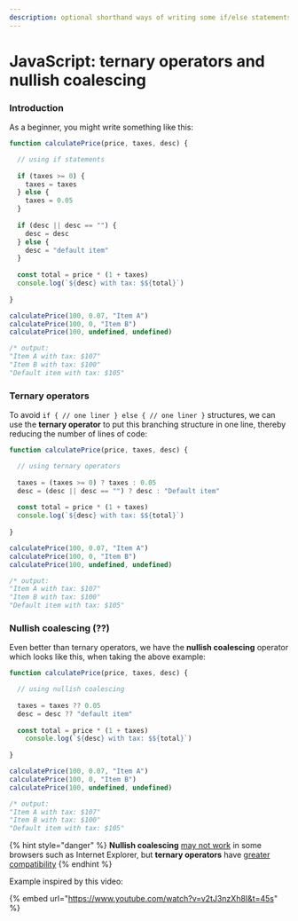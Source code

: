 ```yaml
---
description: optional shorthand ways of writing some if/else statements
---
```


# JavaScript: ternary operators and nullish coalescing

### Introduction

As a beginner, you might write something like this:

```javascript
function calculatePrice(price, taxes, desc) {

  // using if statements
  
  if (taxes >= 0) {
    taxes = taxes
  } else {
    taxes = 0.05
  }
  
  if (desc || desc == "") {
    desc = desc
  } else {
    desc = "default item"
  }
  
  const total = price * (1 + taxes)
  console.log(`${desc} with tax: $${total}`)
  
}

calculatePrice(100, 0.07, "Item A")
calculatePrice(100, 0, "Item B")
calculatePrice(100, undefined, undefined)

/* output: 
"Item A with tax: $107"
"Item B with tax: $100" 
"Default item with tax: $105"
```

### Ternary operators

To avoid `if { // one liner } else { // one liner }` structures, we can use the **ternary operator** to put this branching structure in one line, thereby reducing the number of lines of code:

```javascript
function calculatePrice(price, taxes, desc) {

  // using ternary operators
  
  taxes = (taxes >= 0) ? taxes : 0.05
  desc = (desc || desc == "") ? desc : "Default item"
  
  const total = price * (1 + taxes)
  console.log(`${desc} with tax: $${total}`)
  
}

calculatePrice(100, 0.07, "Item A")
calculatePrice(100, 0, "Item B")
calculatePrice(100, undefined, undefined)

/* output: 
"Item A with tax: $107"
"Item B with tax: $100" 
"Default item with tax: $105"
```

### Nullish coalescing (??)

Even better than ternary operators, we have the **nullish coalescing** operator which looks like this, when taking the above example:

```javascript
function calculatePrice(price, taxes, desc) {

  // using nullish coalescing
  
  taxes = taxes ?? 0.05
  desc = desc ?? "default item"
  
  const total = price * (1 + taxes)
    console.log(`${desc} with tax: $${total}`)
  
}

calculatePrice(100, 0.07, "Item A")
calculatePrice(100, 0, "Item B")
calculatePrice(100, undefined, undefined)

/* output: 
"Item A with tax: $107"
"Item B with tax: $100" 
"Default item with tax: $105"
```

{% hint style="danger" %}
**Nullish coalescing** [may not work](https://developer.mozilla.org/en-US/docs/Web/JavaScript/Reference/Operators/Nullish_coalescing_operator#browser_compatibility) in some browsers such as Internet Explorer, but **ternary operators** have [greater compatibility](https://developer.mozilla.org/en-US/docs/Web/JavaScript/Reference/Operators/Conditional_Operator#browser_compatibility)
{% endhint %}

Example inspired by this video:

{% embed url="https://www.youtube.com/watch?v=v2tJ3nzXh8I&t=45s" %}
